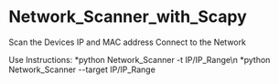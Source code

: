 # Network_Scanner_with_Scapy
Scan the Devices IP and MAC address Connect to the Network

Use Instructions:
*python Network_Scanner   -t IP/IP_Range\n
*python Network_Scanner --target IP/IP_Range
